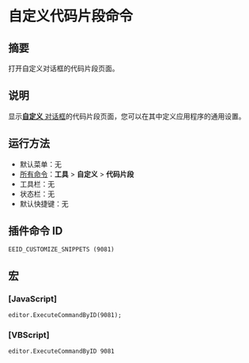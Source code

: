 # 自定义代码片段命令

## 摘要

打开自定义对话框的代码片段页面。

## 说明

显示[**自定义** 对话框](../../dlg/customize/index)的代码片段页面，您可以在其中定义应用程序的通用设置。

## 运行方法

- 默认菜单：无
- [所有命令](all_commands)：**工具** > **自定义** > **代码片段**
- 工具栏：无
- 状态栏：无
- 默认快捷键：无

## 插件命令 ID

```
EEID_CUSTOMIZE_SNIPPETS (9081)
```

## 宏

### \[JavaScript\]

```
editor.ExecuteCommandByID(9081);
```

### \[VBScript\]

```
editor.ExecuteCommandByID 9081
```